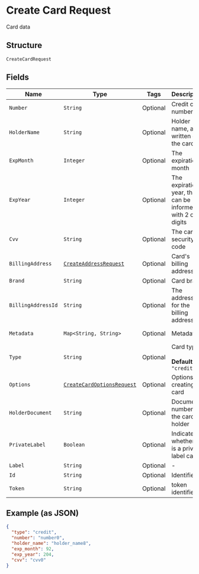 
# Create Card Request

Card data

## Structure

`CreateCardRequest`

## Fields

| Name | Type | Tags | Description | Getter | Setter |
|  --- | --- | --- | --- | --- | --- |
| `Number` | `String` | Optional | Credit card number | String getNumber() | setNumber(String number) |
| `HolderName` | `String` | Optional | Holder name, as written on the card | String getHolderName() | setHolderName(String holderName) |
| `ExpMonth` | `Integer` | Optional | The expiration month | Integer getExpMonth() | setExpMonth(Integer expMonth) |
| `ExpYear` | `Integer` | Optional | The expiration year, that can be informed with 2 or 4 digits | Integer getExpYear() | setExpYear(Integer expYear) |
| `Cvv` | `String` | Optional | The card's security code | String getCvv() | setCvv(String cvv) |
| `BillingAddress` | [`CreateAddressRequest`](../../doc/models/create-address-request.md) | Optional | Card's billing address | CreateAddressRequest getBillingAddress() | setBillingAddress(CreateAddressRequest billingAddress) |
| `Brand` | `String` | Optional | Card brand | String getBrand() | setBrand(String brand) |
| `BillingAddressId` | `String` | Optional | The address id for the billing address | String getBillingAddressId() | setBillingAddressId(String billingAddressId) |
| `Metadata` | `Map<String, String>` | Optional | Metadata | Map<String, String> getMetadata() | setMetadata(Map<String, String> metadata) |
| `Type` | `String` | Optional | Card type<br><br>**Default**: `"credit"` | String getType() | setType(String type) |
| `Options` | [`CreateCardOptionsRequest`](../../doc/models/create-card-options-request.md) | Optional | Options for creating the card | CreateCardOptionsRequest getOptions() | setOptions(CreateCardOptionsRequest options) |
| `HolderDocument` | `String` | Optional | Document number for the card's holder | String getHolderDocument() | setHolderDocument(String holderDocument) |
| `PrivateLabel` | `Boolean` | Optional | Indicates whether it is a private label card | Boolean getPrivateLabel() | setPrivateLabel(Boolean privateLabel) |
| `Label` | `String` | Optional | - | String getLabel() | setLabel(String label) |
| `Id` | `String` | Optional | Identifier | String getId() | setId(String id) |
| `Token` | `String` | Optional | token identifier | String getToken() | setToken(String token) |

## Example (as JSON)

```json
{
  "type": "credit",
  "number": "number0",
  "holder_name": "holder_name8",
  "exp_month": 92,
  "exp_year": 204,
  "cvv": "cvv0"
}
```

